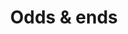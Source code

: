 ---
# Feel free to add content and custom Front Matter to this file.
# To modify the layout, see https://jekyllrb.com/docs/themes/#overriding-theme-defaults

layout: home
title: Odds & ends
content_title: Odds & ends.
content_subtitle: Mostly musings.
showpages: true
pagescollection: misc
---